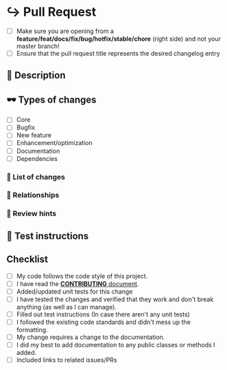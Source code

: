 <!---
Thanks for filing a pull request 😄 ! Before you submit, please read the following:

Search open/closed issues before submitting since someone might have pushed the same thing before!

This template is entirely optional and can be removed, but is here to help both you and us.
Provide a general summary of your changes in the title above.
Anything on lines wrapped in comments like these will not show up in the final text.
-->

# ↪️ Pull Request

<!--
Put an `x` into the [ ] to show you have filled the information
-->

- [ ] Make sure you are opening from a **feature/feat/docs/fix/bug/hotfix/stable/chore** (right side) and not your
      master branch!
- [ ] Ensure that the pull request title represents the desired changelog entry

## 📒 Description

<!--- Describe your changes in detail here. -->

## 🕶️ Types of changes

<!--- What types of changes does your code introduce? Put an `x` in all the boxes that apply. -->
<!-- - **Bug fix** (non-breaking change which fixes an issue) -->
<!-- - **New feature** (non-breaking change which adds functionality) -->
<!-- - **Breaking change** (fix or feature that would cause existing functionality to change) -->

- [ ] Core
- [ ] Bugfix
- [ ] New feature
- [ ] Enhancement/optimization
- [ ] Documentation
- [ ] Dependencies

### 🤯 List of changes

<!-- The changelog of this PR. It's useful for bigger PR-s -->

### 👫 Relationships

<!-- Mention your Issue or other PR, which connects with this PR -->

<!-- If you want to close the main issue automatically after PR is merged -->
<!-- https://help.github.com/articles/closing-issues-using-keywords/ -->

<!-- Closes #your_issue_number -->

### 🔎 Review hints

<!-- Tips to the reviewer about how this should be tested -->

## 🚨 Test instructions

<!-- In case it is impossible (or too hard) to reliably test this feature/fix with unit tests, please provide test instructions! -->

## Checklist

<!--- Go over all the following points, and put an `x` in all the boxes that apply. -->
<!--- If you're unsure about any of these, don't hesitate to ask. We're here to help! -->

- [ ] My code follows the code style of this project.
- [ ] I have read the [**CONTRIBUTING** document](../CONTRIBUTING.md).
- [ ] Added/updated unit tests for this change
- [ ] I have tested the changes and verified that they work and don't break anything (as well as I can manage).
- [ ] Filled out test instructions (In case there aren't any unit tests)
- [ ] I followed the existing code standards and didn't mess up the formatting.
- [ ] My change requires a change to the documentation.
- [ ] I did my best to add documentation to any public classes or methods I added.
- [ ] Included links to related issues/PRs

